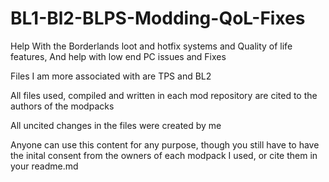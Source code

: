 # BL1-Bl2-BLPS-Modding-QoL-Fixes
Help With the Borderlands loot and hotfix systems and Quality of life features, And help with low end PC issues and Fixes 

Files I am more associated with are TPS and BL2

All files used, compiled and written in each mod repository are cited to the authors of the modpacks

All uncited changes in the files were created by me

Anyone can use this content for any purpose, though you still have to have the inital consent from the owners of each modpack I used, or cite them in your readme.md
